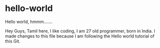 # hello-world
Hello world, hmmm.......

Hey Guys,
  Tamil here, I like coding, I am 27 old programmer, born in India.
  I made changes to this file because I am following the Hello world tutorial of this Git.
